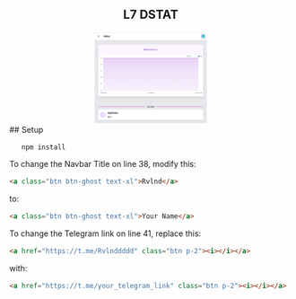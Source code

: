 ## <center>L7 DSTAT</center>

<div align="center">
  <img src="screenshoot/Screenshot_20240129-192657.jpg" width="200">
</div>
## Setup

```bash
   npm install
   ```
To change the Navbar Title on line 38, modify this:
```html
<a class="btn btn-ghost text-xl">Rvlnd</a>
```
to:
```html
<a class="btn btn-ghost text-xl">Your Name</a>
```

To change the Telegram link on line 41, replace this:
```html
<a href="https://t.me/Rvlnddddd" class="btn p-2"><i></i></a>
```
with:
```html
<a href="https://t.me/your_telegram_link" class="btn p-2"><i></i></a>
```
